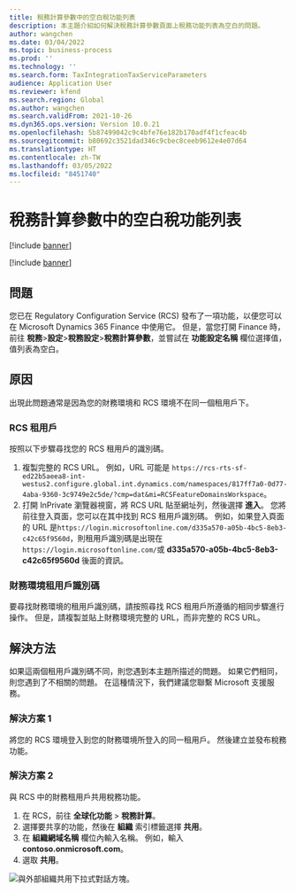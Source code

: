```yaml
---
title: 稅務計算參數中的空白稅功能列表
description: 本主題介紹如何解決稅務計算參數頁面上稅務功能列表為空白的問題。
author: wangchen
ms.date: 03/04/2022
ms.topic: business-process
ms.prod: ''
ms.technology: ''
ms.search.form: TaxIntegrationTaxServiceParameters
audience: Application User
ms.reviewer: kfend
ms.search.region: Global
ms.author: wangchen
ms.search.validFrom: 2021-10-26
ms.dyn365.ops.version: Version 10.0.21
ms.openlocfilehash: 5b87499042c9c4bfe76e182b170adf4f1cfeac4b
ms.sourcegitcommit: b80692c3521dad346c9cbec8ceeb9612e4e07d64
ms.translationtype: HT
ms.contentlocale: zh-TW
ms.lasthandoff: 03/05/2022
ms.locfileid: "8451740"
---
```

# <a name="empty-tax-feature-list-in-tax-calculation-parameters"></a>稅務計算參數中的空白稅功能列表

[!include [banner](../includes/banner.md)]

[!include [banner](../includes/preview-banner.md)]

## <a name="symptom"></a>問題

您已在 Regulatory Configuration Service (RCS) 發布了一項功能，以便您可以在 Microsoft Dynamics 365 Finance 中使用它。  但是，當您打開 Finance 時，前往 **稅務**\>**設定**\>**稅務設定**\>**稅務計算參數**，並嘗試在 **功能設定名稱** 欄位選擇值，值列表為空白。

## <a name="reason"></a>原因

出現此問題通常是因為您的財務環境和 RCS 環境不在同一個租用戶下。

### <a name="rcs-tenant"></a>RCS 租用戶

按照以下步驟尋找您的 RCS 租用戶的識別碼。

1. 複製完整的 RCS URL。 例如，URL 可能是 `https://rcs-rts-sf-ed22b5aeea8-int-westus2.configure.global.int.dynamics.com/namespaces/817ff7a0-0d77-4aba-9360-3c9749e2c5de/?cmp=dat&mi=RCSFeatureDomainsWorkspace`。
2. 打開 InPrivate 瀏覽器視窗，將 RCS URL 貼至網址列，然後選擇 **進入**。 您將前往登入頁面，您可以在其中找到 RCS 租用戶識別碼。 例如，如果登入頁面的 URL 是`https://login.microsoftonline.com/d335a570-a05b-4bc5-8eb3-c42c65f9560d`，則租用戶識別碼是出現在`https://login.microsoftonline.com/`或 **d335a570-a05b-4bc5-8eb3-c42c65f9560d** 後面的資訊。

### <a name="finance-environment-tenant-id"></a>財務環境租用戶識別碼

要尋找財務環境的租用戶識別碼，請按照尋找 RCS 租用戶所遵循的相同步驟進行操作。 但是，請複製並貼上財務環境完整的 URL，而非完整的 RCS URL。

## <a name="resolution"></a>解決方法

如果這兩個租用戶識別碼不同，則您遇到本主題所描述的問題。 如果它們相同，則您遇到了不相關的問題。 在這種情況下，我們建議您聯繫 Microsoft 支援服務。

### <a name="solution-1"></a>解決方案 1

將您的 RCS 環境登入到您的財務環境所登入的同一租用戶。 然後建立並發布稅務功能。

### <a name="solution-2"></a>解決方案 2

與 RCS 中的財務租用戶共用稅務功能。

1. 在 RCS，前往 **全球化功能** \> **稅務計算**。
2. 選擇要共享的功能，然後在 **組織** 索引標籤選擇 **共用**。
3. 在 **組織網域名稱** 欄位內輸入名稱。 例如，輸入 **contoso.onmicrosoft.com**。
4. 選取 **共用**。

![與外部組織共用下拉式對話方塊。](media/ShareTaxFeature.png)
